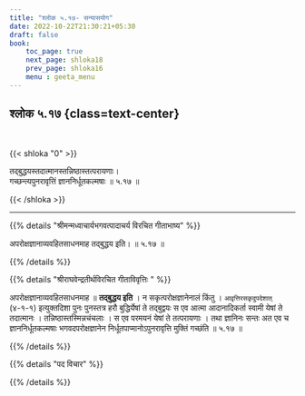 ```yaml
---
title: "श्लोक ५.१७- सन्यासयोग"
date: 2022-10-22T21:30:21+05:30
draft: false
book:
    toc_page: true
    next_page: shloka18
    prev_page: shloka16
    menu : geeta_menu
---
```




## श्लोक ५.१७ {class=text-center}

<br/>

{{< shloka  "0"  >}}

तद्बुद्धयस्तदात्मानस्तन्निष्ठास्तत्परायणाः।  
गच्छन्त्यपुनरावृत्तिं ज्ञाननिर्धूतकल्मषाः ॥ ५.१७ ॥

{{< /shloka >}}

---


{{% details "श्रीमन्मध्वाचार्यभगवत्पादाचर्य विरचित  गीताभाष्य" %}}

अपरोक्षज्ञानाव्यवहितसाधनमाह तद्बुद्धय इति। ॥ ५.१७ ॥

{{% /details %}}



{{% details "श्रीराघवेन्द्रतीर्थविरचित गीताविवृत्तिः " %}}

अपरोक्षज्ञानाव्यवहितसाधनमाह ॥ **तद्बुद्धय इति** । न 
सकृत्परोक्षज्ञानेनालं किंतु । 
`आवृत्तिरसकृदुपदेशात्‌` (४-१-१) इत्युक्तदिशा 
पुनः पुनस्तत्र हरौ बुद्धिर्येषां ते तद्बुद्वयः स एव आत्मा 
आदानादिकर्ता स्वामी येषां ते तदात्मानः । 
तन्निष्ठास्तस्मिन्नचंचलाः । स एव परमयनं येषां
ते तत्परायणाः । तथा ज्ञानिनः सन्तः अत एव च 
ज्ञाननिर्धूतकल्मषाः भगवदपरोक्षज्ञानेन 
निर्धूतपाप्मानोऽपुनरावृत्ति मुक्तिं गच्छंति ॥ ५.१७ ॥

{{% /details %}}



{{% details "पद विचार" %}}


{{% /details %}}
